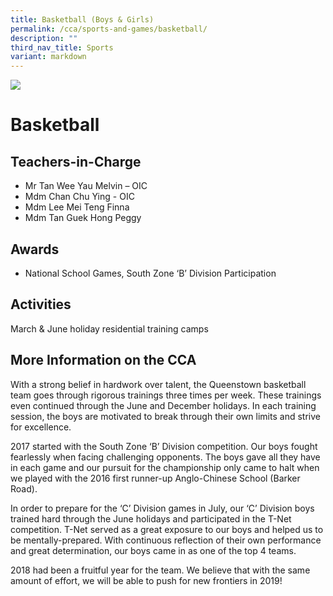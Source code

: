 ```yaml
---
title: Basketball (Boys & Girls)
permalink: /cca/sports-and-games/basketball/
description: ""
third_nav_title: Sports
variant: markdown
---
```

![](/images/CCA/basketball1.png)

Basketball
==========

**Teachers-in-Charge**
----------------------

*   Mr Tan Wee Yau Melvin – OIC
*   Mdm Chan Chu Ying - OIC
*   Mdm Lee Mei Teng Finna
*   Mdm Tan Guek Hong Peggy


**Awards**
----------

*   National School Games, South Zone ‘B’ Division Participation

**Activities**
--------------

March & June holiday residential training camps

**More Information on the CCA**
-------------------------------

With a strong belief in hardwork over talent, the Queenstown basketball team goes through rigorous trainings three times per week. These trainings even continued through the June and December holidays. In each training session, the boys are motivated to break through their own limits and strive for excellence.

2017 started with the South Zone ‘B’ Division competition. Our boys fought fearlessly when facing challenging opponents. The boys gave all they have in each game and our pursuit for the championship only came to halt when we played with the 2016 first runner-up Anglo-Chinese School (Barker Road).

In order to prepare for the ‘C’ Division games in July, our ‘C’ Division boys trained hard through the June holidays and participated in the T-Net competition. T-Net served as a great exposure to our boys and helped us to be mentally-prepared. With continuous reflection of their own performance and great determination, our boys came in as one of the top 4 teams.

2018 had been a fruitful year for the team. We believe that with the same amount of effort, we will be able to push for new frontiers in 2019!